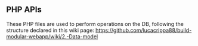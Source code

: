 ## PHP APIs

These PHP files are used to perform operations on the DB, following the structure declared in this wiki page: https://github.com/lucacrippa88/build-modular-webapp/wiki/2.-Data-model
